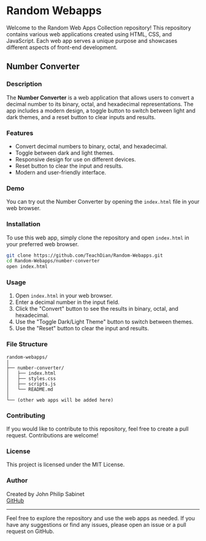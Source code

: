 # Random Webapps

Welcome to the Random Web Apps Collection repository! This repository contains various web applications created using HTML, CSS, and JavaScript. Each web app serves a unique purpose and showcases different aspects of front-end development.

## Number Converter

### Description

The **Number Converter** is a web application that allows users to convert a decimal number to its binary, octal, and hexadecimal representations. The app includes a modern design, a toggle button to switch between light and dark themes, and a reset button to clear inputs and results.

### Features

- Convert decimal numbers to binary, octal, and hexadecimal.
- Toggle between dark and light themes.
- Responsive design for use on different devices.
- Reset button to clear the input and results.
- Modern and user-friendly interface.

### Demo

You can try out the Number Converter by opening the `index.html` file in your web browser.

### Installation

To use this web app, simply clone the repository and open `index.html` in your preferred web browser.

```bash
git clone https://github.com/TeachDian/Random-Webapps.git
cd Random-Webapps/number-converter
open index.html
```

### Usage

1. Open `index.html` in your web browser.
2. Enter a decimal number in the input field.
3. Click the "Convert" button to see the results in binary, octal, and hexadecimal.
4. Use the "Toggle Dark/Light Theme" button to switch between themes.
5. Use the "Reset" button to clear the input and results.

### File Structure

```
random-webapps/
│
├── number-converter/
│   ├── index.html
│   ├── styles.css
│   ├── scripts.js
│   └── README.md
│
└── (other web apps will be added here)
```

### Contributing

If you would like to contribute to this repository, feel free to create a pull request. Contributions are welcome!

### License

This project is licensed under the MIT License.

### Author

Created by John Philip Sabinet  
[GitHub](https://github.com/TeachDian)

---

Feel free to explore the repository and use the web apps as needed. If you have any suggestions or find any issues, please open an issue or a pull request on GitHub.